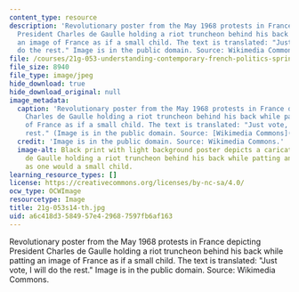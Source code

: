 ```yaml
---
content_type: resource
description: 'Revolutionary poster from the May 1968 protests in France depicting
  President Charles de Gaulle holding a riot truncheon behind his back while patting
  an image of France as if a small child. The text is translated: "Just vote, I will
  do the rest." Image is in the public domain. Source: Wikimedia Commons.'
file: /courses/21g-053-understanding-contemporary-french-politics-spring-2014/a6c418d3584957e429687597fb6af163_21g-053s14-th.jpg
file_size: 8940
file_type: image/jpeg
hide_download: true
hide_download_original: null
image_metadata:
  caption: 'Revolutionary poster from the May 1968 protests in France depicting President
    Charles de Gaulle holding a riot truncheon behind his back while patting an image
    of France as if a small child. The text is translated: "Just vote, I will do the
    rest." (Image is in the public domain. Source: [Wikimedia Commons](http://commons.wikimedia.org/wiki/File:Votez_toujours_je_ferai_le_reste.jpg).)'
  credit: 'Image is in the public domain. Source: Wikimedia Commons.'
  image-alt: Black print with light background poster depicts a caricature of Charles
    de Gaulle holding a riot truncheon behind his back while patting an image of France
    as one would a small child.
learning_resource_types: []
license: https://creativecommons.org/licenses/by-nc-sa/4.0/
ocw_type: OCWImage
resourcetype: Image
title: 21g-053s14-th.jpg
uid: a6c418d3-5849-57e4-2968-7597fb6af163
---
```

Revolutionary poster from the May 1968 protests in France depicting President Charles de Gaulle holding a riot truncheon behind his back while patting an image of France as if a small child. The text is translated: "Just vote, I will do the rest." Image is in the public domain. Source: Wikimedia Commons.